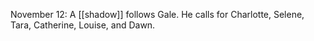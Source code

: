 
November 12: A [[shadow]] follows Gale. He calls for Charlotte, Selene, Tara, Catherine, Louise, and Dawn.